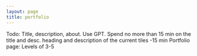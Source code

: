 ```yaml
---
layout: page
title: portfolio
---
```

Todo:
Title, description, about. Use GPT. Spend no more than 15 min on the title and desc.
    heading and description of the current tiles -15 min
    Portfolio page: Levels of 3-5 
